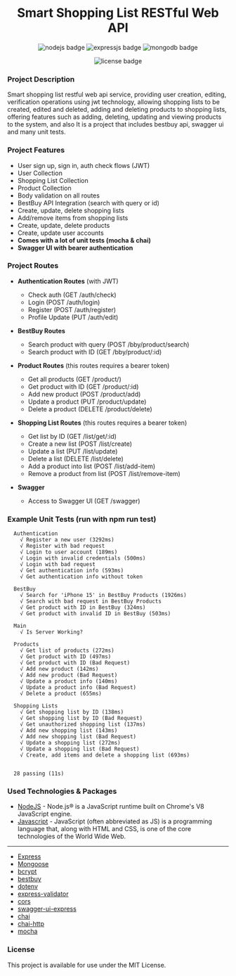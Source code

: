 <h1 align="center">
Smart Shopping List RESTful Web API
</h1>
<p align="center">
  <img src="https://img.shields.io/badge/Node%20js-339933?style=for-the-badge&logo=nodedotjs&logoColor=white" alt="nodejs badge"/>
  <img src="https://img.shields.io/badge/Express%20js-000000?style=for-the-badge&logo=express&logoColor=white" alt="expressjs badge"/>
  <img src="https://img.shields.io/badge/MongoDB-4EA94B?style=for-the-badge&logo=mongodb&logoColor=white" alt="mongodb badge"/>
</p>
<p align="center">
  <img src="https://img.shields.io/badge/License-MIT-yellow.svg" alt="license badge"/>
</p>

### Project Description
Smart shopping list restful web api service, providing user creation, editing, verification operations using jwt technology, allowing shopping lists to be created, edited and deleted, adding and deleting products to shopping lists, offering features such as adding, deleting, updating and viewing products to the system, and also It is a project that includes bestbuy api, swagger ui and many unit tests.

### Project Features
- User sign up, sign in, auth check flows (JWT)
- User Collection
- Shopping List Collection
- Product Collection
- Body validation on all routes
- BestBuy API Integration (search with query or id)
- Create, update, delete shopping lists
- Add/remove items from shopping lists
- Create, update, delete products
- Create, update user accounts
- **Comes with a lot of unit tests (mocha & chai)**
- **Swagger UI with bearer authentication**



### Project Routes
- **Authentication Routes** (with JWT)
  - Check auth (GET /auth/check)
  - Login (POST /auth/login)
  - Register (POST /auth/register)
  - Profile Update (PUT /auth/edit)


- **BestBuy Routes**
    - Search product with query (POST /bby/product/search)
    - Search product with ID (GET /bby/product/:id)


- **Product Routes** (this routes requires a bearer token)
    - Get all products (GET /product/)
    - Get product with ID (GET /product/:id)
    - Add new product (POST /product/add)
    - Update a product (PUT /product/update)
    - Delete a product (DELETE /product/delete)


- **Shopping List Routes** (this routes requires a bearer token)
    - Get list by ID (GET /list/get/:id)
    - Create a new list (POST /list/create)
    - Update a list (PUT /list/update)
    - Delete a list (DELETE /list/delete)
    - Add a product into list (POST /list/add-item)
    - Remove a product from list (POST /list/remove-item)


- **Swagger**
    - Access to Swagger UI (GET /swagger)



### Example Unit Tests (run with npm run test)

```
  Authentication
    √ Register a new user (3292ms)
    √ Register with bad request
    √ Login to user account (189ms)
    √ Login with invalid credentials (500ms)
    √ Login with bad request
    √ Get authentication info (593ms)
    √ Get authentication info without token

  BestBuy
    √ Search for 'iPhone 15' in BestBuy Products (1926ms)
    √ Search with bad request in BestBuy Products
    √ Get product with ID in BestBuy (324ms)
    √ Get product with invalid ID in BestBuy (503ms)

  Main
    √ Is Server Working?

  Products
    √ Get list of products (272ms)
    √ Get product with ID (497ms)
    √ Get product with ID (Bad Request)
    √ Add new product (142ms)
    √ Add new product (Bad Request)
    √ Update a product info (140ms)
    √ Update a product info (Bad Request)
    √ Delete a product (655ms)

  Shopping Lists
    √ Get shopping list by ID (138ms)
    √ Get shopping list by ID (Bad Request)
    √ Get unauthorized shopping list (137ms)
    √ Add new shopping list (143ms)
    √ Add new shopping list (Bad Request)
    √ Update a shopping list (272ms)
    √ Update a shopping list (Bad Request)
    √ Create, add items and delete a shopping list (693ms)


  28 passing (11s)
```



### Used Technologies & Packages

- [NodeJS](https://nodejs.org/en "NodeJS") - Node.js® is a JavaScript runtime built on Chrome's V8 JavaScript engine.
- [Javascript](https://www.javascript.com/ "Javascript") - JavaScript (often abbreviated as JS) is a programming language that, along with HTML and CSS, is one of the core technologies of the World Wide Web.
------------
- [Express](https://www.npmjs.com/package/express "Express")
- [Mongoose](https://www.npmjs.com/package/mongoose "Mongoose")
- [bcrypt](https://www.npmjs.com/package/bcrypt "bcrypt")
- [bestbuy](https://www.npmjs.com/package/bestbuy "bestbuy")
- [dotenv](https://www.npmjs.com/package/dotenv "dotenv")
- [express-validator](https://www.npmjs.com/package/express-validator "express-validator")
- [cors](https://www.npmjs.com/package/cors "cors")
- [swagger-ui-express](https://www.npmjs.com/package/swagger-ui-express "swagger-ui-express")
- [chai](https://www.npmjs.com/package/chai "chai")
- [chai-http](https://www.npmjs.com/package/chai-http "chai-http")
- [mocha](https://www.npmjs.com/package/mocha "mocha")



### License

This project is available for use under the MIT License.